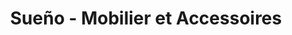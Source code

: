 ---
title: "Sueño - Mobilier et Accessoires"
url: /boisbriand/sueno-mobilier-et-accessoires/
shop: furniture
---
